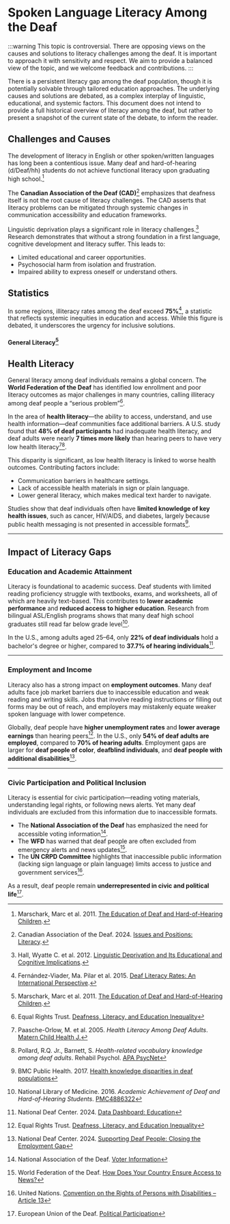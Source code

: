 # Spoken Language Literacy Among the Deaf

:::warning
This topic is controversial. There are opposing views on the causes and solutions to literacy challenges among the deaf.
It is important to approach it with sensitivity and respect.
We aim to provide a balanced view of the topic, and we welcome feedback and contributions.
:::

There is a persistent literacy gap among the deaf population, though it is potentially solvable through tailored education approaches.
The underlying causes and solutions are debated, as a complex interplay of linguistic, educational, and systemic factors.
This document does not intend to provide a full historical overview of literacy among the deaf,
but rather to present a snapshot of the current state of the debate, to inform the reader.

## Challenges and Causes

The development of literacy in English or other spoken/written languages has long been a contentious issue.
Many deaf and hard-of-hearing (d/Deaf/hh) students do not achieve functional literacy upon graduating high school.[^ehelvetica]

[^ehelvetica]: Marschark, Marc et al. 2011. [The Education of Deaf and Hard-of-Hearing Children](https://www.e-helvetica.nb.admin.ch/api/download/urn%3Anbn%3Ach%3Abel-1549978%3AThe_Education_of_dDeaf_and_Hard_of_Hearing_Children.pdf).

The **Canadian Association of the Deaf (CAD)**[^cad] emphasizes that deafness itself is not the root cause of literacy challenges.
The CAD asserts that literacy problems can be mitigated through systemic changes in communication accessibility and education frameworks.

[^cad]: Canadian Association of the Deaf. 2024. [Issues and Positions: Literacy](https://cad-asc.ca/issues-positions/literacy/).

Linguistic deprivation plays a significant role in literacy challenges.[^harmreduction]
Research demonstrates that without a strong foundation in a first language, cognitive development and literacy suffer.
This leads to:

- Limited educational and career opportunities.
- Psychosocial harm from isolation and frustration.
- Impaired ability to express oneself or understand others.

[^harmreduction]: Hall, Wyatte C. et al. 2012. [Linguistic Deprivation and Its Educational and Cognitive Implications](https://harmreductionjournal.biomedcentral.com/articles/10.1186/1477-7517-9-16).

## Statistics

In some regions, illiteracy rates among the deaf exceed **75%**[^iated], a statistic that reflects systemic inequities in education and access.
While this figure is debated, it underscores the urgency for inclusive solutions.

[^iated]: Fernández-Viader, Ma. Pilar et al. 2015. [Deaf Literacy Rates: An International Perspective](https://library.iated.org/view/FERNANDEZVIADER2015DEA).

#### General Literacy[^ehelvetica]

## Health Literacy

General literacy among deaf individuals remains a global concern. The **World Federation of the Deaf** has identified low enrollment and poor literacy outcomes as major challenges in many countries, calling illiteracy among deaf people a “serious problem”[^equalrights].

In the area of **health literacy**—the ability to access, understand, and use health information—deaf communities face additional barriers. A U.S. study found that **48% of deaf participants** had inadequate health literacy, and deaf adults were nearly **7 times more likely** than hearing peers to have very low health literacy[^paasche-orlow][^pollard].

This disparity is significant, as low health literacy is linked to worse health outcomes. Contributing factors include:

- Communication barriers in healthcare settings.
- Lack of accessible health materials in sign or plain language.
- Lower general literacy, which makes medical text harder to navigate.

Studies show that deaf individuals often have **limited knowledge of key health issues**, such as cancer, HIV/AIDS, and diabetes, largely because public health messaging is not presented in accessible formats[^archpublichealth].

[^equalrights]: Equal Rights Trust. [Deafness, Literacy, and Education Inequality](https://www.equalrightstrust.org)  
[^paasche-orlow]: Paasche-Orlow, M. et al. 2005. *Health Literacy Among Deaf Adults*. [Matern Child Health J.](https://link.springer.com/article/10.1007/s10995-005-0043-5)  
[^pollard]: Pollard, R.Q. Jr., Barnett, S. *Health-related vocabulary knowledge among deaf adults*. Rehabil Psychol. [APA PsycNet](https://psycnet.apa.org/record/2009-07289-008)  
[^archpublichealth]: BMC Public Health. 2017. [Health knowledge disparities in deaf populations](https://archpublichealth.biomedcentral.com)

---

## Impact of Literacy Gaps

### Education and Academic Attainment

Literacy is foundational to academic success. Deaf students with limited reading proficiency struggle with textbooks, exams, and worksheets, all of which are heavily text-based. This contributes to **lower academic performance** and **reduced access to higher education**. Research from bilingual ASL/English programs shows that many deaf high school graduates still read far below grade level[^pmc-2016].

In the U.S., among adults aged 25–64, only **22% of deaf individuals** hold a bachelor's degree or higher, compared to **37.7% of hearing individuals**[^ndc-dashboard].

[^pmc-2016]: National Library of Medicine. 2016. *Academic Achievement of Deaf and Hard-of-Hearing Students*. [PMC4886322](https://pmc.ncbi.nlm.nih.gov/articles/PMC4886322)  
[^ndc-dashboard]: National Deaf Center. 2024. [Data Dashboard: Education](https://nationaldeafcenter.org/resources/research-data/dashboard/)

---

### Employment and Income

Literacy also has a strong impact on **employment outcomes**. Many deaf adults face job market barriers due to inaccessible education and weak reading and writing skills. Jobs that involve reading instructions or filling out forms may be out of reach, and employers may mistakenly equate weaker spoken language with lower competence.

Globally, deaf people have **higher unemployment rates** and **lower average earnings** than hearing peers[^equalrights]. In the U.S., only **54% of deaf adults are employed**, compared to **70% of hearing adults**. Employment gaps are larger for **deaf people of color**, **deafblind individuals**, and **deaf people with additional disabilities**[^ndc-employment].

[^ndc-employment]: National Deaf Center. 2024. [Supporting Deaf People: Closing the Employment Gap](https://nationaldeafcenter.org/news-items/supporting-deaf-people-closing-the-employment-gap/)

---

### Civic Participation and Political Inclusion

Literacy is essential for civic participation—reading voting materials, understanding legal rights, or following news alerts. Yet many deaf individuals are excluded from this information due to inaccessible formats.

- The **National Association of the Deaf** has emphasized the need for accessible voting information[^nad-voting].
- The **WFD** has warned that deaf people are often excluded from emergency alerts and news updates[^wfd-news].
- The **UN CRPD Committee** highlights that inaccessible public information (lacking sign language or plain language) limits access to justice and government services[^crpd-article13].

As a result, deaf people remain **underrepresented in civic and political life**[^eud-political].

[^nad-voting]: National Association of the Deaf. [Voter Information](https://www.nad.org/voter-information/)  
[^wfd-news]: World Federation of the Deaf. [How Does Your Country Ensure Access to News?](https://wfdeaf.org/news/3-important-key-points-how-do-your-country-make-sure-all-deaf-people-are-updated-on-the-latest-news/)  
[^crpd-article13]: United Nations. [Convention on the Rights of Persons with Disabilities – Article 13](https://www.ohchr.org/en/instruments-mechanisms/instruments/convention-rights-persons-disabilities)  
[^eud-political]: European Union of the Deaf. [Political Participation](https://eud.eu/political-participation/)

